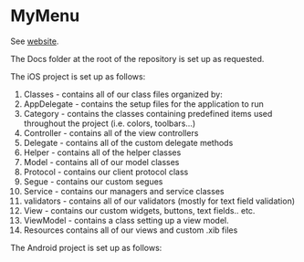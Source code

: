 MyMenu
======

See [website](http://universityofalberta.github.io/MyMenu/).


The Docs folder at the root of the repository is set up as requested.

The iOS project is set up as follows:

1. Classes - contains all of our class files organized by:
  1.  AppDelegate - contains the setup files for the application to run
  2.  Category - contains the classes containing predefined items used throughout the project (i.e. colors, toolbars...)
  3.  Controller - contains all of the view controllers
  4.  Delegate - contains all of the custom delegate methods
  5.  Helper - contains all of the helper classes
  6.  Model - contains all of our model classes
  7.  Protocol - contains our client protocol class
  8.  Segue - contains our custom segues 
  9.  Service - contains our managers and service classes
  10. validators - contains all of our validators (mostly for text field validation)
  11. View - contains our custom widgets, buttons, text fields.. etc.
  12. ViewModel - contains a class setting up a view model.
2. Resources contains all of our views and custom .xib files

The Android project is set up as follows:
